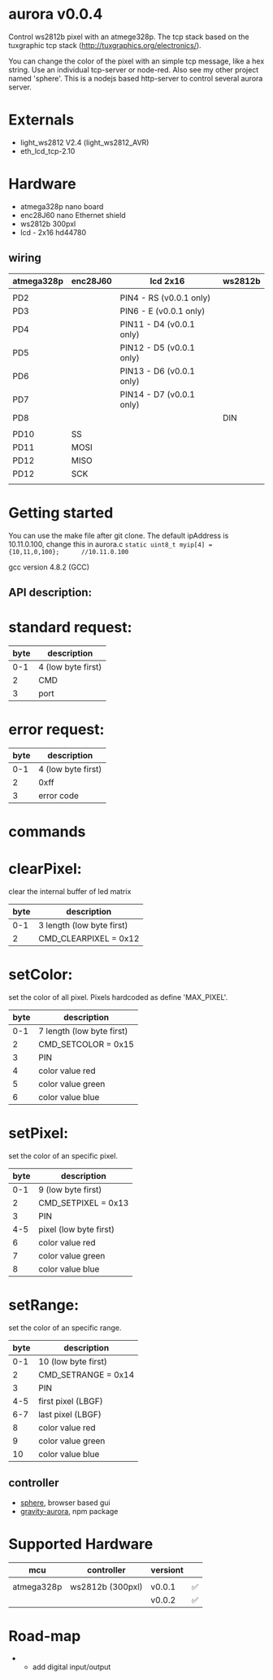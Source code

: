 aurora v0.0.4
============ 

Control ws2812b pixel with an atmege328p.
The tcp stack based on the tuxgraphic tcp stack (http://tuxgraphics.org/electronics/).

You can change the color of the pixel with an simple tcp message, like a hex string.
Use an individual tcp-server or node-red.
Also see my other project named 'sphere'. This is a nodejs based http-server to 
control several aurora server.

Externals
============ 
 * light_ws2812 V2.4 (light_ws2812_AVR)
 * eth_lcd_tcp-2.10

Hardware
================
 
 * atmega328p nano board
 * enc28J60 nano Ethernet shield
 * ws2812b 300pxl
 * lcd - 2x16 hd44780
 
wiring
---------------------

| __**atmega328p**__         | __**enc28J60**__      | __**lcd 2x16**__          | __**ws2812b**__      |
|----------------------------|-----------------------|---------------------------|----------------------|
|                            |                       |                           |                      |
| PD2                        |                       | PIN4  - RS (v0.0.1 only)  |                      |
| PD3                        |                       | PIN6  - E  (v0.0.1 only)  |                      |
| PD4                        |                       | PIN11 - D4 (v0.0.1 only)  |                      |
| PD5                        |                       | PIN12 - D5 (v0.0.1 only)  |                      |
| PD6                        |                       | PIN13 - D6 (v0.0.1 only)	 |                      |
| PD7                        |                       | PIN14 - D7 (v0.0.1 only)	 |                      |
| PD8                        |                       |                           | DIN                  |
|                            |                       |                           |                      |
| PD10                       | SS                    |                           |                      |
| PD11                       | MOSI                  |                           |                      |
| PD12                       | MISO                  |                           |                      |
| PD12                       | SCK                   |                           |                      |
|                            |                       |                           |                      |



Getting started
================

 You can use the make file after git clone.
 The default ipAddress is 10.11.0.100, change this in aurora.c
 `static uint8_t myip[4] = {10,11,0,100};      //10.11.0.100`

 gcc version 4.8.2 (GCC) 

API description:
---------------------

	
# standard request:
| __**byte**__  | __**description**__   |
|---------------|-----------------------|
| 0-1           | 4	(low byte first)	  |
| 2             | CMD								    |
| 3             | port								  |


# error request:

| __**byte**__  | __**description**__   |
|---------------|-----------------------|
| 0-1           | 4	(low byte first)	  |
| 2             | 0xff								  |
| 3             | error code					  |


# commands

# clearPixel:

clear the internal buffer of led matrix

| __**byte**__  | __**description**__ 	    |
|---------------|---------------------------|
| 0-1           | 3	length (low byte first) |
| 2             | CMD_CLEARPIXEL = 0x12	    |


# setColor:

set the color of all pixel. 
Pixels hardcoded as define 'MAX_PIXEL'.

| __**byte**__  | __**description**__ 	    |
|---------------|---------------------------|
| 0-1           | 7	length (low byte first) |
| 2             | CMD_SETCOLOR = 0x15	      |
| 3             | PIN									      |
| 4             | color value red 		      |
| 5             | color value green 	      |
| 6             | color value blue		      |

# setPixel:

set the color of an specific pixel.
 
| __**byte**__  | __**description**__   |
|---------------|-----------------------|
| 0-1           | 9	(low byte first)	  |
| 2             | CMD_SETPIXEL = 0x13	  |
| 3             | PIN									  |
| 4-5           | pixel (low byte first)|
| 6             | color value red 		  |
| 7             | color value green 	  |
| 8             | color value blue		  |

# setRange:

set the color of an specific range.
 
| __**byte**__  | __**description**__   |
|---------------|-----------------------|
| 0-1           | 10	(low byte first)  |
| 2             | CMD_SETRANGE = 0x14	  |
| 3             | PIN									  |
| 4-5           | first pixel (LBGF)    |
| 6-7           | last pixel (LBGF)     |
| 8             | color value red 		  |
| 9             | color value green 	  |
| 10            | color value blue		  |

controller
---------------------

 * [sphere](https://github.com/zombinary/sphere), browser based gui
 * [gravity-aurora](https://github.com/zombinary/gravity-aurora), npm package
 

# Supported Hardware


| __**mcu**__                | __**controller**__    |__**versiont**__           |                           |
|----------------------------|-----------------------|---------------------------|---------------------------|
|                    	     |                       |                           |                           |
| atmega328p                 | ws2812b (300pxl)      |  v0.0.1                   |  :white_check_mark:       |
|                            |      		     |  v0.0.2                   |  :white_check_mark:       |

Road-map
=========
  
  * * add digital input/output



